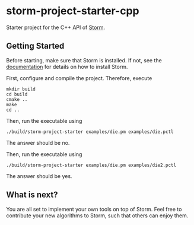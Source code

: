 # storm-project-starter-cpp
Starter project for the C++ API of [Storm](https://www.stormchecker.org).

## Getting Started
Before starting, make sure that Storm is installed. If not, see the [documentation](http://www.stormchecker.org/documentation/installation/installation.html) for details on how to install Storm.

First, configure and compile the project. Therefore, execute
```
mkdir build
cd build
cmake ..
make
cd ..
```

Then, run the executable using 
```
./build/storm-project-starter examples/die.pm examples/die.pctl
```
The answer should be no.

Then, run the executable using 
```
./build/storm-project-starter examples/die.pm examples/die2.pctl
```
The answer should be yes.

## What is next?
You are all set to implement your own tools on top of Storm.
Feel free to contribute your new algorithms to Storm, such that others can enjoy them.
